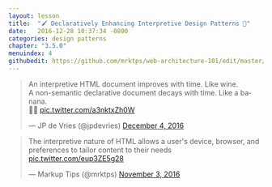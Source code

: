 ```yaml
---
layout: lesson
title:  "🖌 Declaratively Enhancing Interpretive Design Patterns 💅"
date:   2016-12-28 10:37:34 -0800
categories: design patterns
chapter: "3.5.0"
menuindex: 4
githubedit: https://github.com/mrktps/web-architecture-101/edit/master/_unit_3/declaratively-enhancing-interpretive-design-patterns.markdown
---
```


<blockquote class="twitter-tweet" data-lang="en"><p lang="en" dir="ltr">An interpretive HTML document improves with time. Like wine.<br />A non-semantic declarative document decays with time. Like a banana.<br />🍷🍌 <a href="https://t.co/a3nktxZh0W">pic.twitter.com/a3nktxZh0W</a></p>&mdash; JP de Vries (@jpdevries) <a href="https://twitter.com/jpdevries/status/805437894068408321">December 4, 2016</a></blockquote> 

<blockquote class="twitter-tweet" data-conversation="none" data-lang="en"><p lang="en" dir="ltr">The interpretive nature of HTML allows a user&#39;s device, browser, and preferences to tailor content to their needs <a href="https://t.co/eup3ZE5g28">pic.twitter.com/eup3ZE5g28</a></p>&mdash; Markup Tips (@mrktps) <a href="https://twitter.com/mrktps/status/794313047833710592">November 3, 2016</a></blockquote> 

